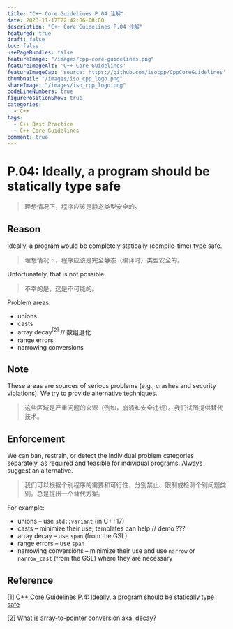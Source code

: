 ```yaml
---
title: "C++ Core Guidelines P.04 注解"
date: 2023-11-17T22:42:06+08:00
description: "C++ Core Guidelines P.04 注解"
featured: true
draft: false
toc: false
usePageBundles: false
featureImage: "/images/cpp-core-guidelines.png"
featureImageAlt: 'C++ Core Guidelines'
featureImageCap: 'source: https://github.com/isocpp/CppCoreGuidelines'
thumbnail: "/images/iso_cpp_logo.png"
shareImage: "/images/iso_cpp_logo.png"
codeLineNumbers: true
figurePositionShow: true
categories:
  - C++
tags:
  - C++ Best Practice
  - C++ Core Guidelines
comment: true
---
```


# P.04: Ideally, a program should be statically type safe

> 理想情况下，程序应该是静态类型安全的。

## Reason

Ideally, a program would be completely statically (compile-time) type safe.

> 理想情况下，程序应该是完全静态（编译时）类型安全的。

Unfortunately, that is not possible.

> 不幸的是，这是不可能的。

Problem areas:

- unions
- casts
- array decay<sup>[2]</sup> // 数组退化
- range errors
- narrowing conversions

## Note

These areas are sources of serious problems (e.g., crashes and security violations). We try to provide alternative techniques.

> 这些区域是严重问题的来源（例如，崩溃和安全违规）。我们试图提供替代技术。

## Enforcement

We can ban, restrain, or detect the individual problem categories separately, as required and feasible for individual programs. Always suggest an alternative.

> 我们可以根据个别程序的需要和可行性，分别禁止、限制或检测个别问题类别。总是提出一个替代方案。

For example:

- unions – use `std::variant` (in C++17)
- casts – minimize their use; templates can help // demo ???
- array decay – use `span` (from the GSL)
- range errors – use `span`
- narrowing conversions – minimize their use and use `narrow` or `narrow_cast` (from the GSL) where they are necessary

## Reference

[1] [C++ Core Guidelines P.4: Ideally, a program should be statically type safe](https://isocpp.github.io/CppCoreGuidelines/CppCoreGuidelines#p4-ideally-a-program-should-be-statically-type-safe)

[2] [What is array-to-pointer conversion aka. decay?](https://stackoverflow.com/questions/1461432/what-is-array-to-pointer-conversion-aka-decay)
